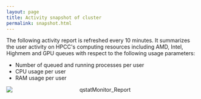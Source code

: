 ```yaml
---
layout: page
title: Activity snapshot of cluster
permalink: snapshot.html
---
```


The following activity report is refreshed every 10 minutes. It summarizes the user activity on HPCC's computing resources including AMD, Intel, Highmem and GPU queues with
respect to the following usage parameters:

* Number of queued and running processes per user
* CPU usage per user
* RAM usage per user

<div><img alt="qstatMonitor_Report" border="0" src="http://biocluster.bioinfo.ucr.edu/~tgirke/qstatMonitorWeb.png" style="display:block;margin-right:auto;margin-left:auto;text-align:center"></div>

